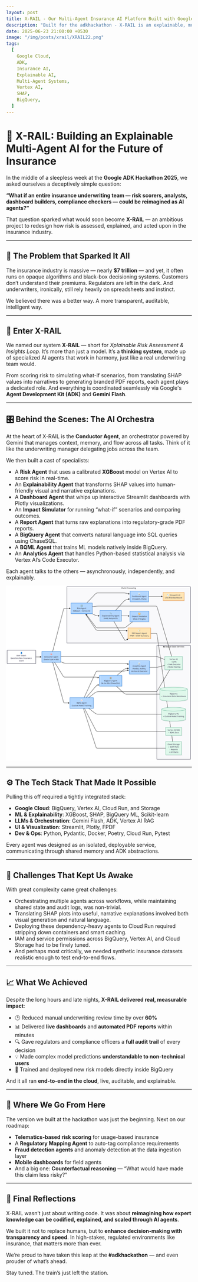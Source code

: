 ```yaml
---
layout: post
title: X-RAIL - Our Multi-Agent Insurance AI Platform Built with Google Cloud & ADK
description: "Built for the adkhackathon - X-RAIL is an explainable, multi-agent AI system for insurance risk analysis and simulation, powered by Google Cloud and ADK."
date: 2025-06-23 21:00:00 +0530
image: "/img/posts/xrail/XRAIL22.png"
tags:
  [
    Google Cloud,
    ADK,
    Insurance AI,
    Explainable AI,
    Multi-Agent Systems,
    Vertex AI,
    SHAP,
    BigQuery,
  ]
---
```


# 🚂 X-RAIL: Building an Explainable Multi-Agent AI for the Future of Insurance

In the middle of a sleepless week at the **Google ADK Hackathon 2025**, we asked ourselves a deceptively simple question:

**“What if an entire insurance underwriting team — risk scorers, analysts, dashboard builders, compliance checkers — could be reimagined as AI agents?”**

That question sparked what would soon become **X-RAIL** — an ambitious project to redesign how risk is assessed, explained, and acted upon in the insurance industry.

---

## 🧩 The Problem that Sparked It All

The insurance industry is massive — nearly **$7 trillion** — and yet, it often runs on opaque algorithms and black-box decisioning systems. Customers don’t understand their premiums. Regulators are left in the dark. And underwriters, ironically, still rely heavily on spreadsheets and instinct.

We believed there was a better way. A more transparent, auditable, intelligent way.

---

## 🚉 Enter X-RAIL

We named our system **X-RAIL** — short for _Xplainable Risk Assessment & Insights Loop_. It’s more than just a model. It’s a **thinking system**, made up of specialized AI agents that work in harmony, just like a real underwriting team would.

From scoring risk to simulating what-if scenarios, from translating SHAP values into narratives to generating branded PDF reports, each agent plays a dedicated role. And everything is coordinated seamlessly via Google's **Agent Development Kit (ADK)** and **Gemini Flash**.

---

## 🎛️ Behind the Scenes: The AI Orchestra

At the heart of X-RAIL is the **Conductor Agent**, an orchestrator powered by Gemini that manages context, memory, and flow across all tasks. Think of it like the underwriting manager delegating jobs across the team.

We then built a cast of specialists:

- A **Risk Agent** that uses a calibrated **XGBoost** model on Vertex AI to score risk in real-time.
- An **Explainability Agent** that transforms SHAP values into human-friendly visual and narrative explanations.
- A **Dashboard Agent** that whips up interactive Streamlit dashboards with Plotly visualizations.
- An **Impact Simulator** for running “what-if” scenarios and comparing outcomes.
- A **Report Agent** that turns raw explanations into regulatory-grade PDF reports.
- A **BigQuery Agent** that converts natural language into SQL queries using ChaseSQL.
- A **BQML Agent** that trains ML models natively inside BigQuery.
- An **Analytics Agent** that handles Python-based statistical analysis via Vertex AI’s Code Executor.

Each agent talks to the others — asynchronously, independently, and explainably.

![X-RAIL Architecture Diagram](/img/posts/xrail/ARC_XRAIL1.png)

---

## ⚙️ The Tech Stack That Made It Possible

Pulling this off required a tightly integrated stack:

- **Google Cloud**: BigQuery, Vertex AI, Cloud Run, and Storage
- **ML & Explainability**: XGBoost, SHAP, BigQuery ML, Scikit-learn
- **LLMs & Orchestration**: Gemini Flash, ADK, Vertex AI RAG
- **UI & Visualization**: Streamlit, Plotly, FPDF
- **Dev & Ops**: Python, Pydantic, Docker, Poetry, Cloud Run, Pytest

Every agent was designed as an isolated, deployable service, communicating through shared memory and ADK abstractions.

---

## 🧪 Challenges That Kept Us Awake

With great complexity came great challenges:

- Orchestrating multiple agents across workflows, while maintaining shared state and audit logs, was non-trivial.
- Translating SHAP plots into useful, narrative explanations involved both visual generation and natural language.
- Deploying these dependency-heavy agents to Cloud Run required stripping down containers and smart caching.
- IAM and service permissions across BigQuery, Vertex AI, and Cloud Storage had to be finely tuned.
- And perhaps most critically, we needed synthetic insurance datasets realistic enough to test end-to-end flows.

---

## 📈 What We Achieved

Despite the long hours and late nights, **X-RAIL delivered real, measurable impact**:

- 🕒 Reduced manual underwriting review time by over **60%**
- 📊 Delivered **live dashboards** and **automated PDF reports** within minutes
- 🔍 Gave regulators and compliance officers a **full audit trail** of every decision
- 💡 Made complex model predictions **understandable to non-technical users**
- 🚀 Trained and deployed new risk models directly inside BigQuery

And it all ran **end-to-end in the cloud**, live, auditable, and explainable.

---

## 🌱 Where We Go From Here

The version we built at the hackathon was just the beginning. Next on our roadmap:

- **Telematics-based risk scoring** for usage-based insurance
- A **Regulatory Mapping Agent** to auto-tag compliance requirements
- **Fraud detection agents** and anomaly detection at the data ingestion layer
- **Mobile dashboards** for field agents
- And a big one: **Counterfactual reasoning** — “What would have made this claim less risky?”

---

## 💬 Final Reflections

X-RAIL wasn’t just about writing code. It was about **reimagining how expert knowledge can be codified, explained, and scaled through AI agents**.

We built it not to replace humans, but to **enhance decision-making with transparency and speed**. In high-stakes, regulated environments like insurance, that matters more than ever.

We’re proud to have taken this leap at the **#adkhackathon** — and even prouder of what’s ahead.

Stay tuned. The train’s just left the station.
